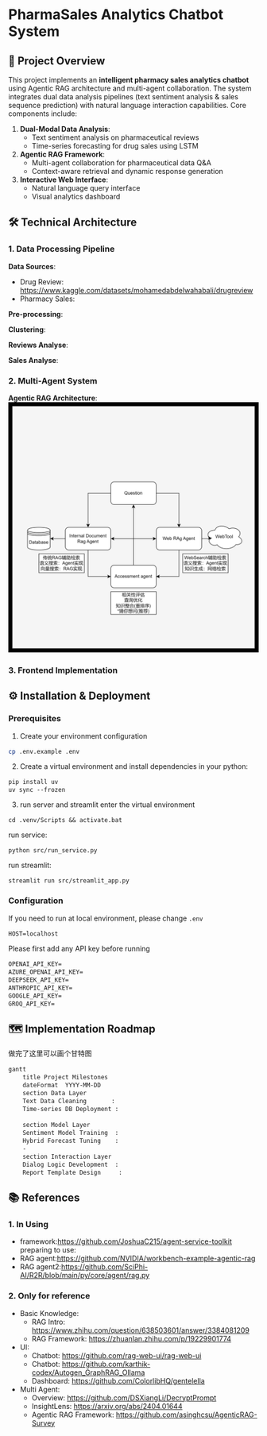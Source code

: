 # PharmaSales Analytics Chatbot System

## 📑 Project Overview  
This project implements an **intelligent pharmacy sales analytics chatbot** using Agentic RAG architecture and multi-agent collaboration. The system integrates dual data analysis pipelines (text sentiment analysis & sales sequence prediction) with natural language interaction capabilities. Core components include:

1. **Dual-Modal Data Analysis**:
   - Text sentiment analysis on pharmaceutical reviews
   - Time-series forecasting for drug sales using LSTM
2. **Agentic RAG Framework**:
   - Multi-agent collaboration for pharmaceutical data Q&A
   - Context-aware retrieval and dynamic response generation
3. **Interactive Web Interface**:
   - Natural language query interface
   - Visual analytics dashboard


## 🛠 Technical Architecture  
### 1. Data Processing Pipeline
**Data Sources**:
- Drug Review: https://www.kaggle.com/datasets/mohamedabdelwahabali/drugreview
- Pharmacy Sales:

**Pre-processing**:

**Clustering**:

**Reviews Analyse**:

**Sales Analyse**:

### 2. Multi-Agent System
**Agentic RAG Architecture**:  
![rag_architecture.png](media/rag_architecture.png)

### 3. Frontend Implementation


## ⚙️ Installation & Deployment
### Prerequisites
1. Create your environment configuration
```sh
cp .env.example .env
```

2. Create a virtual environment and install dependencies in your python:
```commandline
pip install uv
uv sync --frozen
```

3. run server and streamlit
enter the virtual environment
```commandline
cd .venv/Scripts && activate.bat
```
run service:
```commandline
python src/run_service.py
```

run streamlit:
```commandline
streamlit run src/streamlit_app.py
```

### Configuration
If you need to run at local environment, please change `.env`
```.env
HOST=localhost
```

Please first add any API key before running
```.env
OPENAI_API_KEY=
AZURE_OPENAI_API_KEY=
DEEPSEEK_API_KEY=
ANTHROPIC_API_KEY=
GOOGLE_API_KEY=
GROQ_API_KEY=
```

## 🗺 Implementation Roadmap
做完了这里可以画个甘特图
```
gantt
    title Project Milestones
    dateFormat  YYYY-MM-DD
    section Data Layer
    Text Data Cleaning       :
    Time-series DB Deployment :
    
    section Model Layer
    Sentiment Model Training  :
    Hybrid Forecast Tuning    :
    -
    section Interaction Layer
    Dialog Logic Development  :
    Report Template Design     :
```

## 📚 References
### 1. In Using
- framework:https://github.com/JoshuaC215/agent-service-toolkit
preparing to use:
- RAG agent:https://github.com/NVIDIA/workbench-example-agentic-rag
- RAG agent2:https://github.com/SciPhi-AI/R2R/blob/main/py/core/agent/rag.py

### 2. Only for reference
- Basic Knowledge:
  - RAG Intro: https://www.zhihu.com/question/638503601/answer/3384081209
  - RAG Framework: https://zhuanlan.zhihu.com/p/19229901774
- UI: 
  - Chatbot: https://github.com/rag-web-ui/rag-web-ui
  - Chatbot: https://github.com/karthik-codex/Autogen_GraphRAG_Ollama
  - Dashboard: https://github.com/ColorlibHQ/gentelella
- Multi Agent: 
  - Overview: https://github.com/DSXiangLi/DecryptPrompt
  - InsightLens: https://arxiv.org/abs/2404.01644
  - Agentic RAG Framework: https://github.com/asinghcsu/AgenticRAG-Survey